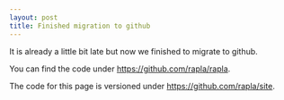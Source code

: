 ```yaml
---
layout: post
title: Finished migration to github
---
```


It is already a little bit late but now we finished to migrate to github.
<p>You can find the code under <a href="https://github.com/rapla/rapla">https://github.com/rapla/rapla</a>.</p>


The code for this page is versioned under <a href="https://github.com/rapla/site">https://github.com/rapla/site</a>.
